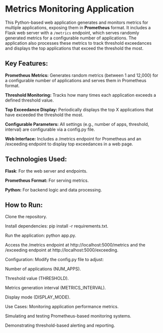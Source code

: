 <h1>Metrics Monitoring Application</h1>
This Python-based web application generates and monitors metrics for multiple applications, exposing them in <strong>Prometheus</strong> format. It includes a Flask web server with a <code>/metrics</code> endpoint, which serves randomly generated metrics for a configurable number of applications. The application also processes these metrics to track threshold exceedances and displays the top applications that exceed the threshold the most.

<h2>Key Features:</h2>
<strong>Prometheus Metrics:</strong> Generates random metrics (between 1 and 12,000) for a configurable number of applications and serves them in Prometheus format.

<strong>Threshold Monitoring:</strong> Tracks how many times each application exceeds a defined threshold value.

<strong>Top Exceedance Display:</strong> Periodically displays the top X applications that have exceeded the threshold the most.

<strong>Configurable Parameters:</strong> All settings (e.g., number of apps, threshold, interval) are configurable via a config.py file.

<strong>Web Interface:</strong> Includes a /metrics endpoint for Prometheus and an /exceeding endpoint to display top exceedances in a web page.

<h2>Technologies Used:</h2>
<strong>Flask</strong>: For the web server and endpoints.

<strong>Prometheus Format:</strong> For serving metrics.

<strong>Python:</strong> For backend logic and data processing.

<h2>How to Run:</h2>
Clone the repository.

Install dependencies: pip install -r requirements.txt.

Run the application: python app.py.

Access the /metrics endpoint at http://localhost:5000/metrics and the /exceeding endpoint at http://localhost:5000/exceeding.

Configuration:
Modify the config.py file to adjust:

Number of applications (NUM_APPS).

Threshold value (THRESHOLD).

Metrics generation interval (METRICS_INTERVAL).

Display mode (DISPLAY_MODE).

Use Cases:
Monitoring application performance metrics.

Simulating and testing Prometheus-based monitoring systems.

Demonstrating threshold-based alerting and reporting.
